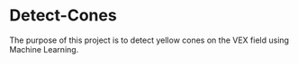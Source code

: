 # Detect-Cones

The purpose of this project is to detect yellow cones on the VEX field using Machine Learning. 
